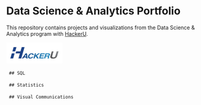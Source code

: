 # Data Science & Analytics Portfolio
This repository contains projects and visualizations from the Data Science & Analytics program with [HackerU](https://hackerusa.com/).

<img src="https://github.com/wiazur/data-analytics-portfolio/blob/main/hackeru-logo.png" width="150"/>

     ## SQL
     
     ## Statistics
     
     ## Visual Communications
